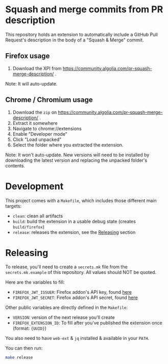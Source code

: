 # Squash and merge commits from PR description

This repository holds an extension to automatically include a GitHub Pull Request's description in the body of a "Squash & Merge" commit.

## Firefox usage

1. Download the XPI from https://community.algolia.com/pr-squash-merge-description/ .

Note: It will auto-update.

## Chrome / Chromium usage

1. Download the `zip` on https://community.algolia.com/pr-squash-merge-description/ .
2. Extract it somewhere
3. Navigate to chrome://extensions
4. Enable "Developer mode"
5. Click "Load unpacked"
6. Select the folder where you extracted the extension.

Note: It won't auto-update.
New versions will need to be installed by downloading the latest version and replacing the unpacked folder's contents.

# Development

This project comes with a `Makefile`, which includes those different main targets:
- `clean`: clean all artifacts
- `build`: build the extension in a usable debug state (creates `build/firefox`)
- `release`: releases the extension, see the [Releasing](#Releasing) section

# Releasing

To release, you'll need to create a `secrets.mk` file from the `secrets.mk.example` of this repository.
All values should NOT be quoted.

Here are the variables to fill:
- `FIREFOX_JWT_ISSUER`: Firefox addon's API key, found [here](https://addons.mozilla.org/en-US/developers/addon/api/key/)
- `FIREFOX_JWT_SECRET`: Firefox addon's API secret, found [here](https://addons.mozilla.org/en-US/developers/addon/api/key/)

Other public variables are directly defined in the `Makefile`:
- `VERSION`: version of the next release you'll create
- `FIREFOX_EXTENSION_ID`: To fill after you've published the extension once (format: `{UUID}`)

You also need to have `web-ext` & `jq` installed & available in your `PATH`.

You can then run:

```sh
make release
```
